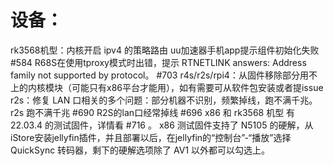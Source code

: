 # 设备：
rk3568机型：内核开启 ipv4 的策略路由 uu加速器手机app提示组件初始化失败 #584 R68S在使用tproxy模式时出错，提示 RTNETLINK answers: Address family not supported by protocol。 #703
r4s/r2s/rpi4：从固件移除部分用不上的内核模块（可能只有x86平台才能用），如有需要可从软件包安装或者提issue
r2s：修复 LAN 口相关的多个问题：部分机器不识别，频繁掉线，跑不满千兆。 r2s 跑不满千兆 #690 R2S的lan口经常掉线 #696
x86 和 rk3568 机型 有 22.03.4 的测试固件，详情看 #716 。
x86 测试固件支持了 N5105 的硬解，从iStore安装jellyfin插件，并且部署以后，在jellyfin的“控制台”-“播放”选择 QuickSync 转码器，剩下的硬解选项除了 AV1 以外都可以勾选上。